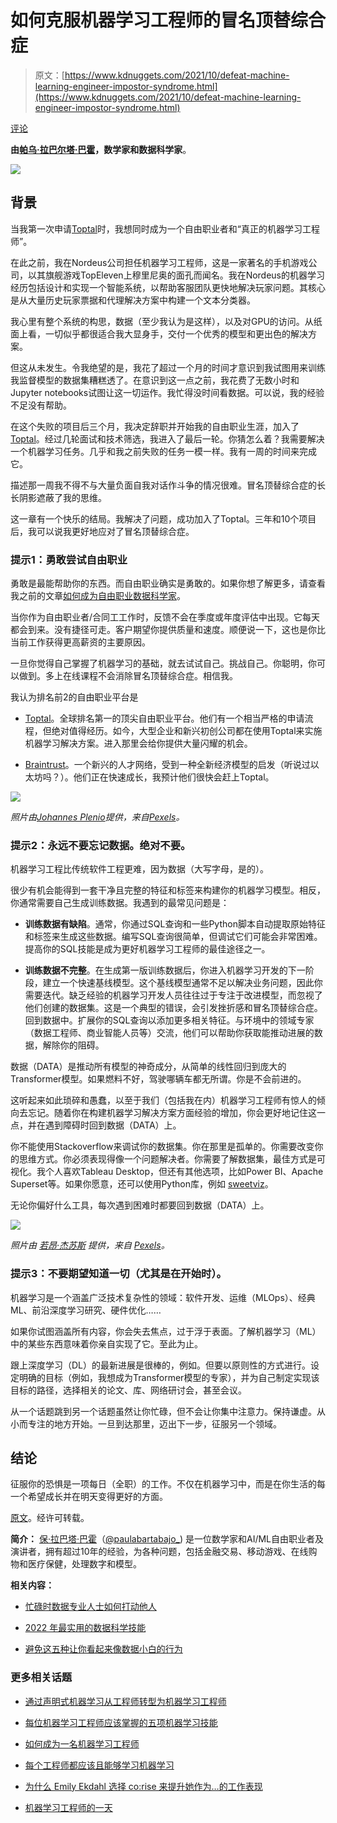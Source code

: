# 如何克服机器学习工程师的冒名顶替综合症

> 原文：[https://www.kdnuggets.com/2021/10/defeat-machine-learning-engineer-impostor-syndrome.html](https://www.kdnuggets.com/2021/10/defeat-machine-learning-engineer-impostor-syndrome.html)

[评论](#comments)

**由[帕乌·拉巴尔塔·巴霍](https://www.linkedin.com/in/pau-labarta-bajo-4432074b/)，数学家和数据科学家**。

![](../Images/2904b3192b694f6d0d3e95d44a91d2d1.png)

## 背景

当我第一次申请[Toptal](https://www.toptal.com/Bxdpg6/worlds-top-talent)时，我想同时成为一个自由职业者和“真正的机器学习工程师”。

在此之前，我在Nordeus公司担任机器学习工程师，这是一家著名的手机游戏公司，以其旗舰游戏TopEleven上穆里尼奥的面孔而闻名。我在Nordeus的机器学习经历包括设计和实现一个智能系统，以帮助客服团队更快地解决玩家问题。其核心是从大量历史玩家票据和代理解决方案中构建一个文本分类器。

我心里有整个系统的构思，数据（至少我认为是这样），以及对GPU的访问。从纸面上看，一切似乎都很适合我大显身手，交付一个优秀的模型和更出色的解决方案。

但这从未发生。令我绝望的是，我花了超过一个月的时间才意识到我试图用来训练我监督模型的数据集糟糕透了。在意识到这一点之前，我花费了无数小时和Jupyter notebooks试图让这一切运作。我忙得没时间看数据。可以说，我的经验不足没有帮助。

在这个失败的项目后三个月，我决定辞职并开始我的自由职业生涯，加入了[Toptal](https://www.toptal.com/Bxdpg6/worlds-top-talent)。经过几轮面试和技术筛选，我进入了最后一轮。你猜怎么着？我需要解决一个机器学习任务。几乎和我之前失败的任务一模一样。我有一周的时间来完成它。

描述那一周我不得不与大量负面自我对话作斗争的情况很难。冒名顶替综合症的长长阴影遮蔽了我的思维。

这一章有一个快乐的结局。我解决了问题，成功加入了Toptal。三年和10个项目后，我可以说我更好地应对了冒名顶替综合症。

### 提示1：勇敢尝试自由职业

勇敢是最能帮助你的东西。而自由职业确实是勇敢的。如果你想了解更多，请查看我之前的文章[如何成为自由职业数据科学家](https://www.kdnuggets.com/2021/08/how-become-freelance-data-scientist.html)。

当你作为自由职业者/合同工工作时，反馈不会在季度或年度评估中出现。它每天都会到来。没有捷径可走。客户期望你提供质量和速度。顺便说一下，这也是你比当前工作获得更高薪资的主要原因。

一旦你觉得自己掌握了机器学习的基础，就去试试自己。挑战自己。你聪明，你可以做到。多上在线课程不会消除冒名顶替综合症。相信我。

我认为排名前2的自由职业平台是

+   [Toptal](https://www.toptal.com/Bxdpg6/worlds-top-talent)。全球排名第一的顶尖自由职业平台。他们有一个相当严格的申请流程，但绝对值得经历。如今，大型企业和新兴初创公司都在使用Toptal来实施机器学习解决方案。进入那里会给你提供大量闪耀的机会。

+   [Braintrust](https://app.usebraintrust.com/r/pau1/)。一个新兴的人才网络，受到一种全新经济模型的启发（听说过以太坊吗？）。他们正在快速成长，我预计他们很快会赶上Toptal。

![](../Images/92eba4e7b72db1d4cefee155afd29b1d.png)

*照片由[Johannes Plenio](https://www.pexels.com/@jplenio?utm_content=attributionCopyText&utm_medium=referral&utm_source=pexels)提供，来自[Pexels](https://www.pexels.com/photo/two-person-on-boat-in-body-of-water-during-golden-hour-2850287/?utm_content=attributionCopyText&utm_medium=referral&utm_source=pexels)。*

### 提示2：永远不要忘记数据。绝对不要。

机器学习工程比传统软件工程更难，因为数据（大写字母，是的）。

很少有机会能得到一套干净且完整的特征和标签来构建你的机器学习模型。相反，你通常需要自己生成训练数据。我遇到的最常见问题是：

+   **训练数据有缺陷**。通常，你通过SQL查询和一些Python脚本自动提取原始特征和标签来生成这些数据。编写SQL查询很简单，但调试它们可能会非常困难。提高你的SQL技能是成为更好机器学习工程师的最佳途径之一。

+   **训练数据不完整**。在生成第一版训练数据后，你进入机器学习开发的下一阶段，建立一个快速基线模型。这个基线模型通常不足以解决业务问题，因此你需要迭代。缺乏经验的机器学习开发人员往往过于专注于改进模型，而忽视了他们创建的数据集。这是一个典型的错误，会引发挫折感和冒名顶替综合症。回到数据中。扩展你的SQL查询以添加更多相关特征。与环境中的领域专家（数据工程师、商业智能人员等）交流，他们可以帮助你获取能推动进展的数据，解除你的阻碍。

数据（DATA）是推动所有模型的神奇成分，从简单的线性回归到庞大的Transformer模型。如果燃料不好，驾驶哪辆车都无所谓。你是不会前进的。

这听起来如此琐碎和愚蠢，以至于我们（包括我在内）机器学习工程师有惊人的倾向去忘记。随着你在构建机器学习解决方案方面经验的增加，你会更好地记住这一点，并在遇到障碍时回到数据（DATA）上。

你不能使用Stackoverflow来调试你的数据集。你在那里是孤单的。你需要改变你的思维方式。你必须表现得像一个问题解决者。你需要了解数据集，最佳方式是可视化。我个人喜欢Tableau Desktop，但还有其他选项，比如Power BI、Apache Superset等。如果你愿意，还可以使用Python库，例如 [sweetviz](https://github.com/fbdesignpro/sweetviz)。

无论你偏好什么工具，每次遇到困难时都要回到数据（DATA）上。

![](../Images/4f31219550088c9683ed1cc9a3f77071.png)

*照片由 [若昂·杰苏斯](https://www.pexels.com/@joaojesusdesign?utm_content=attributionCopyText&utm_medium=referral&utm_source=pexels) 提供，来自 [Pexels](https://www.pexels.com/photo/orange-brick-wall-921319/?utm_content=attributionCopyText&utm_medium=referral&utm_source=pexels)。*

### 提示3：不要期望知道一切（尤其是在开始时）。

机器学习是一个涵盖广泛技术复杂性的领域：软件开发、运维（MLOps）、经典ML、前沿深度学习研究、硬件优化……

如果你试图涵盖所有内容，你会失去焦点，过于浮于表面。了解机器学习（ML）中的某些东西意味着你亲自实现了它。至此为止。

跟上深度学习（DL）的最新进展是很棒的，例如。但要以原则性的方式进行。设定明确的目标（例如，我想成为Transformer模型的专家），并为自己制定实现该目标的路径，选择相关的论文、库、网络研讨会，甚至会议。

从一个话题跳到另一个话题虽然让你忙碌，但不会让你集中注意力。保持谦虚。从小而专注的地方开始。一旦到达那里，迈出下一步，征服另一个领域。

## 结论

征服你的恐惧是一项每日（全职）的工作。不仅在机器学习中，而是在你生活的每一个希望成长并在明天变得更好的方面。

[原文](http://datamachines.xyz/2021/09/22/how-to-defeat-the-ml-engineer-impostor-syndrome/)。经许可转载。

**简介：** [保·拉巴塔·巴霍](http://datamachines.xyz/)（[@paulabartabajo_](https://twitter.com/paulabartabajo_)) 是一位数学家和AI/ML自由职业者及演讲者，拥有超过10年的经验，为各种问题，包括金融交易、移动游戏、在线购物和医疗保健，处理数字和模型。

**相关内容：**

+   [忙碌时数据专业人士如何打动他人](https://www.kdnuggets.com/2021/10/data-professionals-impress-busy.html)

+   [2022 年最实用的数据科学技能](https://www.kdnuggets.com/2021/10/11-most-practical-data-science-skills-2022.html)

+   [避免这五种让你看起来像数据小白的行为](https://www.kdnuggets.com/2021/10/avoid-five-behaviors-data-novice.html)

### 更多相关话题

+   [通过声明式机器学习从工程师转型为机器学习工程师](https://www.kdnuggets.com/2023/05/predibase-go-engineer-ml-engineer-declarative-ml.html)

+   [每位机器学习工程师应该掌握的五项机器学习技能](https://www.kdnuggets.com/2023/03/5-machine-learning-skills-every-machine-learning-engineer-know-2023.html)

+   [如何成为一名机器学习工程师](https://www.kdnuggets.com/2022/05/become-machine-learning-engineer.html)

+   [每个工程师都应该且能够学习机器学习](https://www.kdnuggets.com/2022/06/corise-every-engineer-learn-machine-learning.html)

+   [为什么 Emily Ekdahl 选择 co:rise 来提升她作为…的工作表现](https://www.kdnuggets.com/2022/08/corise-emily-ekdahl-chose-corise-level-job-performance-machine-learning-engineer.html)

+   [机器学习工程师的一天](https://www.kdnuggets.com/2022/10/day-life-machine-learning-engineer.html)
